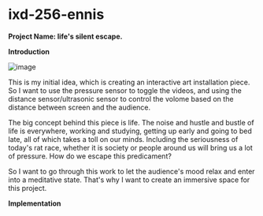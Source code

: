 # ixd-256-ennis

**Project Name: life's silent escape.**

**Introduction**

![image](https://github.com/qzz031219/ixd-256-ennis/assets/146476099/710eaf1f-fb2d-42b0-9ee6-d9ad6fd5cafd)

This is my initial idea, which is creating an interactive art installation piece. So I want to use the pressure sensor to toggle the videos, and using the distance sensor/ultrasonic sensor to control the volome based on the distance between screen and the audience.

The big concept behind this piece is life. The noise and hustle and bustle of life is everywhere, working and studying, getting up early and going to bed late, all of which takes a toll on our minds. Including the seriousness of today's rat race, whether it is society or people around us will bring us a lot of pressure. How do we escape this predicament?

So I want to go through this work to let the audience's mood relax and enter into a meditative state. That's why I want to create an immersive space for this project.


**Implementation**
